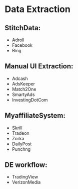 # Data Extraction

## StitchData:

- Adroll  
- Facebook  
- Bing

## Manual UI Extraction:

- Adcash  
- AdsKeeper  
- Match2One  
- SmartyAds  
- InvestingDotCom  

## MyaffiliateSystem:

- Skrill  
- Tradeon  
- Zorka  
- DailyPost  
- Punchng  

## DE workflow:

- TradingView 
- VerizonMedia  

